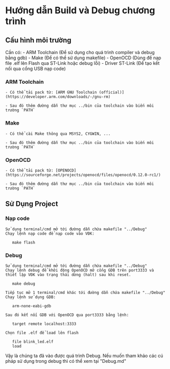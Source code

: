 # Hướng dẫn Build và Debug chương trình

## Cấu hình môi trường

Cần có: 
    - ARM Toolchain (Để sử dụng cho quá trình compiler và debug bằng gdb)
    - Make (Để có thể sử dụng makefile)
    - OpenOCD (Dùng để nạp file .elf lên Flash qua ST-Link hoặc debug lỗi)
    - Driver ST-Link (Để tạo kết nối qua cổng USB nạp code)

### ARM Toolchain

    - Có thể tải pack từ: [ARM GNU Toolchain (official)](https://developer.arm.com/downloads/-/gnu-rm)

    - Sau đó thêm đường dẫn thư mục ../bin của toolchain vào biến môi trường `PATH`

### Make

    - Có thể cài Make thông qua MSYS2, CYGWIN, ...
    
    - Sau đó thêm đường dẫn thư mục ../bin của toolchain vào biến môi trường `PATH`

### OpenOCD

    - Có thể tải pack từ: [OPENOCD](https://sourceforge.net/projects/openocd/files/openocd/0.12.0-rc1/)

    - Sau đó thêm đường dẫn thư mục ../bin của toolchain vào biến môi trường `PATH`

## Sử Dụng Project

### Nạp code
    Sử dụng terminal/cmd mở tới đường dẫn chứa makefile "../Debug"
    Chạy lệnh nạp code để nạp code vào VĐK:
 ```terminal
    make flash
 ``` 

### Debug
    Sử dụng terminal/cmd mở tới đường dẫn chứa makefile "../Debug"  
    Chạy lệnh debug để khởi động OpenOCD mở cổng GDB trên port3333 và thiết lập VĐK vào trạng thái dừng (halt) sau khi reset.
 ```terminal
    make debug
 ``` 
    Tiếp tục mở 1 terminal/cmd khác tới đường dẫn chứa makefile "../Debug"
    Chạy lệnh sử dụng GDB:
 ```terminal
    arm-none-eabi-gdb
 ``` 
    Sau đó kết nối GDB với OpenOCD qua port3333 bằng lệnh:
 ```terminal
    target remote localhost:3333
 ``` 
    Chọn file .elf để load lên flash
 ```terminal
    file blink_led.elf
    load
 ```     
Vậy là chúng ta đã vào được quá trình Debug. Nếu muốn tham khảo các cú pháp sử dụng trong debug thì có thể xem tại "Debug.md"


